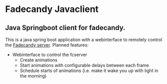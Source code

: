 # Fadecandy Javaclient
## Java Springboot client for fadecandy.
This is a java spring boot application with a webinterface to remotely control the [Fadecandy server](https://github.com/scanlime/fadecandy). Planned features:
* Webinterface to control the fcserver
  * Create animations
  * Start animations with configurable delays between each frame
  * Schedule starts of animations (i.e. make it wake you up with light in the morning)
